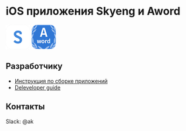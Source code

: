 # iOS приложения Skyeng и Aword
[![Skyeng](docs/img/skyeng_logo.png)](https://itunes.apple.com/ru/app/words-naucnyj-trenazer-anglijskih/id1065290732) [![Aword](docs/img/aword_logo.png)](https://itunes.apple.com/ru/app/%D0%B0%D0%BD%D0%B3%D0%BB%D0%B8%D0%B9%D1%81%D0%BA%D0%B8%D0%B9-%D1%8F%D0%B7%D1%8B%D0%BA-%D1%83%D1%87%D0%B8%D0%BC-%D1%81%D0%BB%D0%BE%D0%B2%D0%B0/id1112765220)

## Разработчику
* [Инструкция по сборке приложений](docs/build_instructions.md)
* [Deleveloper guide](docs/README.md)

## Контакты
Slack: @ak
